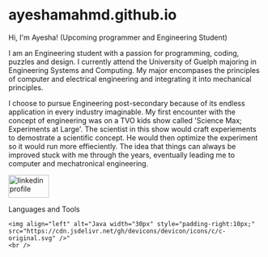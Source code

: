 # ayeshamahmd.github.io

Hi, I'm Ayesha! (Upcoming programmer and Engineering Student) 

I am an Engineering student with a passion for programming, coding, puzzles and design. I currently attend the University of Guelph majoring in Engineering Systems and Computing. My major encompases the principles of computer and electrical engineering and integrating it into mechanical principles. 

I choose to pursue Engineering post-secondary because of its endless application in every industry imaginable. My first encounter with the concept of engineering was on a TVO kids show called 'Science Max; Experiments at Large'. The scientist in this show would craft experiements to demostrate a scientific concept. He would then optimize the experiment so it would run more effieciently. The idea that things can always be improved stuck with me through the years, eventually leading me to computer and mechatronical engineering. 

<p align="left">
  <a href="https://www.linkedin.com/in/ayesha-mahmood-25689a228/">
    <img alt = "linkedin profile" title="Connect with me on LinkedIn"
    src = "https://blog.waalaxy.com/wp-content/uploads/2021/01/LinkedIn-Symbole.png" 
    width="80"
    height="45"/></a>
    
  
  Languages and Tools
    
    <img align="left" alt="Java width="30px" style="padding-right:10px;" src="https://cdn.jsdelivr.net/gh/devicons/devicon/icons/c/c-original.svg" />"
    <br />
